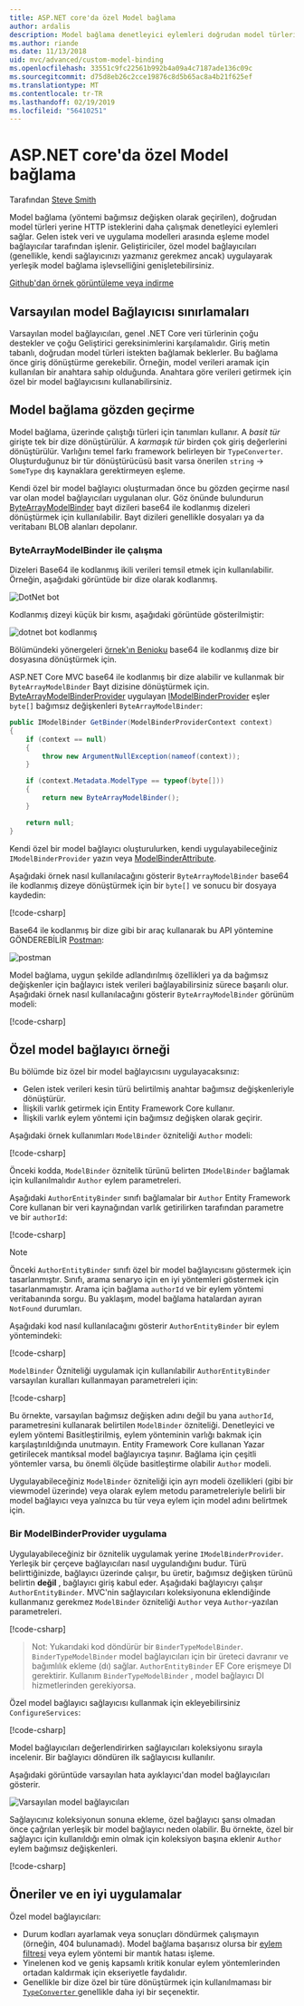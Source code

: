 ```yaml
---
title: ASP.NET core'da özel Model bağlama
author: ardalis
description: Model bağlama denetleyici eylemleri doğrudan model türleri içinde ASP.NET Core ile çalışmaya nasıl olanak tanıdığını öğrenin.
ms.author: riande
ms.date: 11/13/2018
uid: mvc/advanced/custom-model-binding
ms.openlocfilehash: 33551c9fc22561b992b4a09a4c7187ade136c09c
ms.sourcegitcommit: d75d8eb26c2cce19876c8d5b65ac8a4b21f625ef
ms.translationtype: MT
ms.contentlocale: tr-TR
ms.lasthandoff: 02/19/2019
ms.locfileid: "56410251"
---
```

# <a name="custom-model-binding-in-aspnet-core"></a>ASP.NET core'da özel Model bağlama

Tarafından [Steve Smith](https://ardalis.com/)

Model bağlama (yöntemi bağımsız değişken olarak geçirilen), doğrudan model türleri yerine HTTP isteklerini daha çalışmak denetleyici eylemleri sağlar. Gelen istek veri ve uygulama modelleri arasında eşleme model bağlayıcılar tarafından işlenir. Geliştiriciler, özel model bağlayıcıları (genellikle, kendi sağlayıcınızı yazmanız gerekmez ancak) uygulayarak yerleşik model bağlama işlevselliğini genişletebilirsiniz.

[Github'dan örnek görüntüleme veya indirme](https://github.com/aspnet/Docs/tree/master/aspnetcore/mvc/advanced/custom-model-binding/)

## <a name="default-model-binder-limitations"></a>Varsayılan model Bağlayıcısı sınırlamaları

Varsayılan model bağlayıcıları, genel .NET Core veri türlerinin çoğu destekler ve çoğu Geliştirici gereksinimlerini karşılamalıdır. Giriş metin tabanlı, doğrudan model türleri istekten bağlamak beklerler. Bu bağlama önce giriş dönüştürme gerekebilir. Örneğin, model verileri aramak için kullanılan bir anahtara sahip olduğunda. Anahtara göre verileri getirmek için özel bir model bağlayıcısını kullanabilirsiniz.

## <a name="model-binding-review"></a>Model bağlama gözden geçirme

Model bağlama, üzerinde çalıştığı türleri için tanımları kullanır. A *basit tür* girişte tek bir dize dönüştürülür. A *karmaşık tür* birden çok giriş değerlerini dönüştürülür. Varlığını temel farkı framework belirleyen bir `TypeConverter`. Oluşturduğunuz bir tür dönüştürücüsü basit varsa önerilen `string`  ->  `SomeType` dış kaynaklara gerektirmeyen eşleme.

Kendi özel bir model bağlayıcı oluşturmadan önce bu gözden geçirme nasıl var olan model bağlayıcıları uygulanan olur. Göz önünde bulundurun [ByteArrayModelBinder](/dotnet/api/microsoft.aspnetcore.mvc.modelbinding.binders.bytearraymodelbinder) bayt dizileri base64 ile kodlanmış dizeleri dönüştürmek için kullanılabilir. Bayt dizileri genellikle dosyaları ya da veritabanı BLOB alanları depolanır.

### <a name="working-with-the-bytearraymodelbinder"></a>ByteArrayModelBinder ile çalışma

Dizeleri Base64 ile kodlanmış ikili verileri temsil etmek için kullanılabilir. Örneğin, aşağıdaki görüntüde bir dize olarak kodlanmış.

![DotNet bot](custom-model-binding/images/bot.png "dotnet Robotu")

Kodlanmış dizeyi küçük bir kısmı, aşağıdaki görüntüde gösterilmiştir:

![dotnet bot kodlanmış](custom-model-binding/images/encoded-bot.png "kodlanmış dotnet Robotu")

Bölümündeki yönergeleri [örnek'ın Benioku](https://github.com/aspnet/Docs/blob/master/aspnetcore/mvc/advanced/custom-model-binding/sample/CustomModelBindingSample/README.md) base64 ile kodlanmış dize bir dosyasına dönüştürmek için.

ASP.NET Core MVC base64 ile kodlanmış bir dize alabilir ve kullanmak bir `ByteArrayModelBinder` Bayt dizisine dönüştürmek için. [ByteArrayModelBinderProvider](/dotnet/api/microsoft.aspnetcore.mvc.modelbinding.binders.bytearraymodelbinderprovider) uygulayan [IModelBinderProvider](/dotnet/api/microsoft.aspnetcore.mvc.modelbinding.imodelbinderprovider) eşler `byte[]` bağımsız değişkenleri `ByteArrayModelBinder`:

```csharp
public IModelBinder GetBinder(ModelBinderProviderContext context)
{
    if (context == null)
    {
        throw new ArgumentNullException(nameof(context));
    }

    if (context.Metadata.ModelType == typeof(byte[]))
    {
        return new ByteArrayModelBinder();
    }

    return null;
}
```

Kendi özel bir model bağlayıcı oluşturulurken, kendi uygulayabileceğiniz `IModelBinderProvider` yazın veya [ModelBinderAttribute](/dotnet/api/microsoft.aspnetcore.mvc.modelbinderattribute).

Aşağıdaki örnek nasıl kullanılacağını gösterir `ByteArrayModelBinder` base64 ile kodlanmış dizeye dönüştürmek için bir `byte[]` ve sonucu bir dosyaya kaydedin:

[!code-csharp[](custom-model-binding/sample/CustomModelBindingSample/Controllers/ImageController.cs?name=post1&highlight=3)]

Base64 ile kodlanmış bir dize gibi bir araç kullanarak bu API yöntemine GÖNDEREBİLİR [Postman](https://www.getpostman.com/):

![postman](custom-model-binding/images/postman.png "postman")

Model bağlama, uygun şekilde adlandırılmış özellikleri ya da bağımsız değişkenler için bağlayıcı istek verileri bağlayabilirsiniz sürece başarılı olur. Aşağıdaki örnek nasıl kullanılacağını gösterir `ByteArrayModelBinder` görünüm modeli:

[!code-csharp[](custom-model-binding/sample/CustomModelBindingSample/Controllers/ImageController.cs?name=post2&highlight=2)]

## <a name="custom-model-binder-sample"></a>Özel model bağlayıcı örneği

Bu bölümde biz özel bir model bağlayıcısını uygulayacaksınız:

- Gelen istek verileri kesin türü belirtilmiş anahtar bağımsız değişkenleriyle dönüştürür.
- İlişkili varlık getirmek için Entity Framework Core kullanır.
- İlişkili varlık eylem yöntemi için bağımsız değişken olarak geçirir.

Aşağıdaki örnek kullanımları `ModelBinder` özniteliği `Author` modeli:

[!code-csharp[](custom-model-binding/sample/CustomModelBindingSample/Data/Author.cs?highlight=10)]

Önceki kodda, `ModelBinder` öznitelik türünü belirten `IModelBinder` bağlamak için kullanılmalıdır `Author` eylem parametreleri.

Aşağıdaki `AuthorEntityBinder` sınıfı bağlamalar bir `Author` Entity Framework Core kullanan bir veri kaynağından varlık getirilirken tarafından parametre ve bir `authorId`:

[!code-csharp[](custom-model-binding/sample/CustomModelBindingSample/Binders/AuthorEntityBinder.cs?name=demo)]

> [!NOTE]
> Önceki `AuthorEntityBinder` sınıfı özel bir model bağlayıcısını göstermek için tasarlanmıştır. Sınıfı, arama senaryo için en iyi yöntemleri göstermek için tasarlanmamıştır. Arama için bağlama `authorId` ve bir eylem yöntemi veritabanında sorgu. Bu yaklaşım, model bağlama hatalardan ayıran `NotFound` durumları.

Aşağıdaki kod nasıl kullanılacağını gösterir `AuthorEntityBinder` bir eylem yöntemindeki:

[!code-csharp[](custom-model-binding/sample/CustomModelBindingSample/Controllers/BoundAuthorsController.cs?name=demo2&highlight=2)]

`ModelBinder` Özniteliği uygulamak için kullanılabilir `AuthorEntityBinder` varsayılan kuralları kullanmayan parametreleri için:

[!code-csharp[](custom-model-binding/sample/CustomModelBindingSample/Controllers/BoundAuthorsController.cs?name=demo1&highlight=2)]

Bu örnekte, varsayılan bağımsız değişken adını değil bu yana `authorId`, parametresini kullanarak belirtilen `ModelBinder` özniteliği. Denetleyici ve eylem yöntemi Basitleştirilmiş, eylem yönteminin varlığı bakmak için karşılaştırıldığında unutmayın. Entity Framework Core kullanan Yazar getirilecek mantıksal model bağlayıcıya taşınır. Bağlama için çeşitli yöntemler varsa, bu önemli ölçüde basitleştirme olabilir `Author` modeli.

Uygulayabileceğiniz `ModelBinder` özniteliği için ayrı modeli özellikleri (gibi bir viewmodel üzerinde) veya olarak eylem metodu parametreleriyle belirli bir model bağlayıcı veya yalnızca bu tür veya eylem için model adını belirtmek için.

### <a name="implementing-a-modelbinderprovider"></a>Bir ModelBinderProvider uygulama

Uygulayabileceğiniz bir öznitelik uygulamak yerine `IModelBinderProvider`. Yerleşik bir çerçeve bağlayıcıları nasıl uygulandığını budur. Türü belirttiğinizde, bağlayıcı üzerinde çalışır, bu üretir, bağımsız değişken türünü belirtin **değil** , bağlayıcı giriş kabul eder. Aşağıdaki bağlayıcıyı çalışır `AuthorEntityBinder`. MVC'nin sağlayıcıları koleksiyonuna eklendiğinde kullanmanız gerekmez `ModelBinder` özniteliği `Author` veya `Author`-yazılan parametreleri.

[!code-csharp[](custom-model-binding/sample/CustomModelBindingSample/Binders/AuthorEntityBinderProvider.cs?highlight=17-20)]

> Not: Yukarıdaki kod döndürür bir `BinderTypeModelBinder`. `BinderTypeModelBinder` model bağlayıcıları için bir üreteci davranır ve bağımlılık ekleme (dı) sağlar. `AuthorEntityBinder` EF Core erişmeye DI gerektirir. Kullanım `BinderTypeModelBinder` , model bağlayıcı DI hizmetlerinden gerekiyorsa.

Özel model bağlayıcı sağlayıcısı kullanmak için ekleyebilirsiniz `ConfigureServices`:

[!code-csharp[](custom-model-binding/sample/CustomModelBindingSample/Startup.cs?name=callout&highlight=5-9)]

Model bağlayıcıları değerlendirirken sağlayıcıları koleksiyonu sırayla incelenir. Bir bağlayıcı döndüren ilk sağlayıcısı kullanılır.

Aşağıdaki görüntüde varsayılan hata ayıklayıcı'dan model bağlayıcıları gösterir.

![Varsayılan model bağlayıcıları](custom-model-binding/images/default-model-binders.png "varsayılan model bağlayıcıları")

Sağlayıcınız koleksiyonun sonuna ekleme, özel bağlayıcı şansı olmadan önce çağrılan yerleşik bir model bağlayıcı neden olabilir. Bu örnekte, özel bir sağlayıcı için kullanıldığı emin olmak için koleksiyon başına eklenir `Author` eylem bağımsız değişkenleri.

[!code-csharp[](custom-model-binding/sample/CustomModelBindingSample/Startup.cs?name=callout&highlight=5-9)]

## <a name="recommendations-and-best-practices"></a>Öneriler ve en iyi uygulamalar

Özel model bağlayıcıları:

- Durum kodları ayarlamak veya sonuçları döndürmek çalışmayın (örneğin, 404 bulunamadı). Model bağlama başarısız olursa bir [eylem filtresi](xref:mvc/controllers/filters) veya eylem yöntemi bir mantık hatası işleme.
- Yinelenen kod ve geniş kapsamlı kritik konular eylem yöntemlerinden ortadan kaldırmak için ekseriyetle faydalıdır.
- Genellikle bir dize özel bir türe dönüştürmek için kullanılmaması bir [ `TypeConverter` ](/dotnet/api/system.componentmodel.typeconverter) genellikle daha iyi bir seçenektir.
